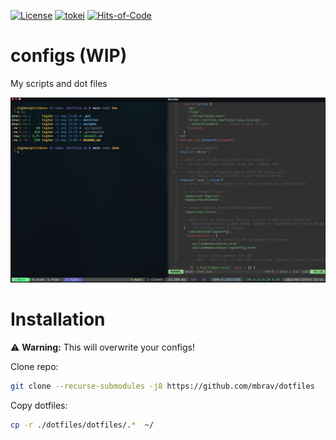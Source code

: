 [![License](https://img.shields.io/badge/License-BSD_3--Clause-yellow.svg)](https://opensource.org/licenses/BSD-3-Clause)
[![tokei](https://tokei.rs/b1/github/mbrav/configs?category=lines)](https://tokei.rs/b1/github/mbrav/configs)
[![Hits-of-Code](https://hitsofcode.com/github/mbrav/dotfiles?branch=main)](https://hitsofcode.com/github/mbrav/dotfiles/view?branch=main)

# configs (WIP)

My scripts and dot files

![](./screenshot.png)

# Installation

⚠️ **Warning:** This will overwrite your configs!

Clone repo:

```bash
git clone --recurse-submodules -j8 https://github.com/mbrav/dotfiles
```

Copy dotfiles:

```bash
cp -r ./dotfiles/dotfiles/.*  ~/
```
